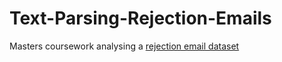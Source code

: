 # Text-Parsing-Rejection-Emails
Masters coursework analysing a [rejection email dataset](https://www.kaggle.com/datasets/sethpoly/application-rejection-emails)
